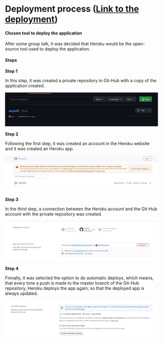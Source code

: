 # Deployment process ([Link to the deployment](https://arqsoft06.herokuapp.com/))

#### Chosen tool to deploy the application 

After some group talk, it was decided that Heroku would be the open-source tool used to deploy the application.

#### Steps

**Step 1**

In this step, it was created a private repository in Git-Hub with a copy of the application created.

![git_hub.JPG](git_hub.JPG)

**Step 2**

Following the first step, it was created an account in the Heroku website and it was created an Heroku app.

![heroku.JPG](heroku.JPG)

**Step 3**

In the third step, a connection between the Heroku account and the Git-Hub account with the private repository was created.

![connection.JPG](connection.JPG)

**Step 4**

Finnally, it was selected the option to do automatic deploys, which means, that every time a push is made to the master branch of the Git-Hub repository, Heroku deploys the app again, so that the deployed app is always updated. 

![auto_deploy.JPG](auto_deploy.JPG)